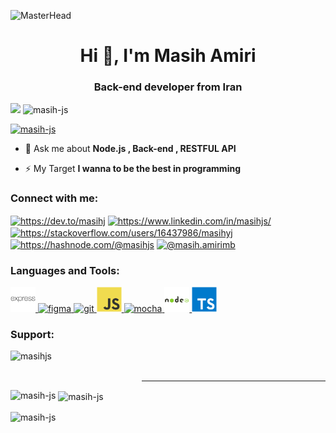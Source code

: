 ![MasterHead](https://i0.wp.com/nextflow.in.th/wp-content/uploads/Node-JS-Banner.jpg?ssl=1)
<h1 align="center">Hi 👋, I'm Masih Amiri</h1>
<h3 align="center">Back-end developer from Iran</h3>
<img src="https://media3.giphy.com/media/xT9IgzoKnwFNmISR8I/giphy.gif?cid=790b761146ded448eaafc646d85e541810e654a95c577a82&rid=giphy.gif&ct=g" />

<img src="https://komarev.com/ghpvc/?username=masih-js&label=Profile%20views&color=0e75b6&style=flat" alt="masih-js" />

<p align="left"> <a href="https://github.com/ryo-ma/github-profile-trophy"><img src="https://github-profile-trophy.vercel.app/?username=masih-js" alt="masih-js" /></a> </p>

- 💬 Ask me about **Node.js , Back-end , RESTFUL API**

- ⚡ My Target **I wanna to be the best in programming**

<h3 align="left">Connect with me:</h3>
<p align="left">
<a href="https://dev.to/https://dev.to/masihj" target="blank"><img align="center" src="https://raw.githubusercontent.com/rahuldkjain/github-profile-readme-generator/master/src/images/icons/Social/devto.svg" alt="https://dev.to/masihj" height="30" width="40" /></a>
<a href="https://linkedin.com/in/https://www.linkedin.com/in/masihjs/" target="blank"><img align="center" src="https://raw.githubusercontent.com/rahuldkjain/github-profile-readme-generator/master/src/images/icons/Social/linked-in-alt.svg" alt="https://www.linkedin.com/in/masihjs/" height="30" width="40" /></a>
<a href="https://stackoverflow.com/users/https://stackoverflow.com/users/16437986/masihyj" target="blank"><img align="center" src="https://raw.githubusercontent.com/rahuldkjain/github-profile-readme-generator/master/src/images/icons/Social/stack-overflow.svg" alt="https://stackoverflow.com/users/16437986/masihyj" height="30" width="40" /></a>
<a href="https://hashnode.com/https://hashnode.com/@masihjs" target="blank"><img align="center" src="https://raw.githubusercontent.com/rahuldkjain/github-profile-readme-generator/master/src/images/icons/Social/hashnode.svg" alt="https://hashnode.com/@masihjs" height="30" width="40" /></a>
<a href="https://medium.com/@masih.amirimb" target="blank"><img align="center" src="https://raw.githubusercontent.com/rahuldkjain/github-profile-readme-generator/master/src/images/icons/Social/medium.svg" alt="@masih.amirimb" height="30" width="40" /></a>
</p>

<h3 align="left">Languages and Tools:</h3>
<p align="left"> <a href="https://expressjs.com" target="_blank" rel="noreferrer"> <img src="https://raw.githubusercontent.com/devicons/devicon/master/icons/express/express-original-wordmark.svg" alt="express" width="40" height="40"/> </a> <a href="https://www.figma.com/" target="_blank" rel="noreferrer"> <img src="https://www.vectorlogo.zone/logos/figma/figma-icon.svg" alt="figma" width="40" height="40"/> </a> <a href="https://git-scm.com/" target="_blank" rel="noreferrer"> <img src="https://www.vectorlogo.zone/logos/git-scm/git-scm-icon.svg" alt="git" width="40" height="40"/> </a> <a href="https://developer.mozilla.org/en-US/docs/Web/JavaScript" target="_blank" rel="noreferrer"> <img src="https://raw.githubusercontent.com/devicons/devicon/master/icons/javascript/javascript-original.svg" alt="javascript" width="40" height="40"/> </a> <a href="https://mochajs.org" target="_blank" rel="noreferrer"> <img src="https://www.vectorlogo.zone/logos/mochajs/mochajs-icon.svg" alt="mocha" width="40" height="40"/> </a> <a href="https://nodejs.org" target="_blank" rel="noreferrer"> <img src="https://raw.githubusercontent.com/devicons/devicon/master/icons/nodejs/nodejs-original-wordmark.svg" alt="nodejs" width="40" height="40"/> </a> <a href="https://www.typescriptlang.org/" target="_blank" rel="noreferrer"> <img src="https://raw.githubusercontent.com/devicons/devicon/master/icons/typescript/typescript-original.svg" alt="typescript" width="40" height="40"/> </a> </p>

<h3 align="left">Support:</h3>
<p><a href="https://www.buymeacoffee.com/masihjs"> <img align="left" src="https://cdn.buymeacoffee.com/buttons/v2/default-yellow.png" height="50" width="210" alt="masihjs" /></a></p><br><br>

<hr>

<p><img align="left" src="https://github-readme-stats.vercel.app/api/top-langs?username=masih-js&show_icons=true&locale=en&layout=compact" alt="masih-js" /></p>

<p>&nbsp;<img align="center" src="https://github-readme-stats.vercel.app/api?username=masih-js&show_icons=true&locale=en" alt="masih-js" /></p>

<p><img align="center" src="https://github-readme-streak-stats.herokuapp.com/?user=masih-js&" alt="masih-js" /></p>

